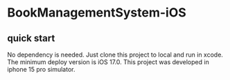 # BookManagementSystem-iOS

## quick start

No dependency is needed.
Just clone this project to local and run in xcode. 
The minimum deploy version is iOS 17.0.
This project was developed in iphone 15 pro simulator.
